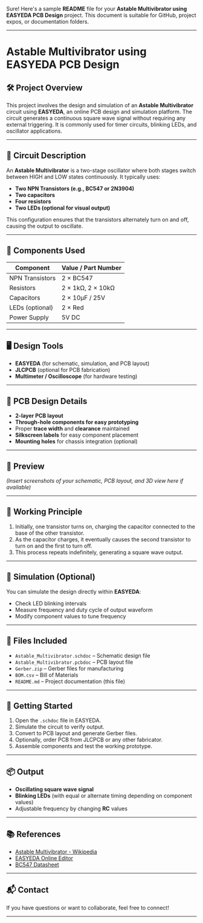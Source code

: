 Sure! Here's a sample **README** file for your **Astable Multivibrator using EASYEDA PCB Design** project. This document is suitable for GitHub, project expos, or documentation folders.

---

# Astable Multivibrator using EASYEDA PCB Design

## 🛠 Project Overview

This project involves the design and simulation of an **Astable Multivibrator** circuit using **EASYEDA**, an online PCB design and simulation platform. The circuit generates a continuous square wave signal without requiring any external triggering. It is commonly used for timer circuits, blinking LEDs, and oscillator applications.

---

## 🔧 Circuit Description

An **Astable Multivibrator** is a two-stage oscillator where both stages switch between HIGH and LOW states continuously. It typically uses:

* **Two NPN Transistors (e.g., BC547 or 2N3904)**
* **Two capacitors**
* **Four resistors**
* **Two LEDs (optional for visual output)**

This configuration ensures that the transistors alternately turn on and off, causing the output to oscillate.

---

## 🧰 Components Used

| Component       | Value / Part Number |
| --------------- | ------------------- |
| NPN Transistors | 2 × BC547           |
| Resistors       | 2 × 1kΩ, 2 × 10kΩ   |
| Capacitors      | 2 × 10µF / 25V      |
| LEDs (optional) | 2 × Red             |
| Power Supply    | 5V DC               |

---

## 🖥 Design Tools

* **EASYEDA** (for schematic, simulation, and PCB layout)
* **JLCPCB** (optional for PCB fabrication)
* **Multimeter / Oscilloscope** (for hardware testing)

---

## 📐 PCB Design Details

* **2-layer PCB layout**
* **Through-hole components for easy prototyping**
* Proper **trace width** and **clearance** maintained
* **Silkscreen labels** for easy component placement
* **Mounting holes** for chassis integration (optional)

---

## 📸 Preview

*(Insert screenshots of your schematic, PCB layout, and 3D view here if available)*

---

## 🚦 Working Principle

1. Initially, one transistor turns on, charging the capacitor connected to the base of the other transistor.
2. As the capacitor charges, it eventually causes the second transistor to turn on and the first to turn off.
3. This process repeats indefinitely, generating a square wave output.

---

## 🔬 Simulation (Optional)

You can simulate the design directly within **EASYEDA**:

* Check LED blinking intervals
* Measure frequency and duty cycle of output waveform
* Modify component values to tune frequency

---

## 📁 Files Included

* `Astable_Multivibrator.schdoc` – Schematic design file
* `Astable_Multivibrator.pcbdoc` – PCB layout file
* `Gerber.zip` – Gerber files for manufacturing
* `BOM.csv` – Bill of Materials
* `README.md` – Project documentation (this file)

---

## 🚀 Getting Started

1. Open the `.schdoc` file in EASYEDA.
2. Simulate the circuit to verify output.
3. Convert to PCB layout and generate Gerber files.
4. Optionally, order PCB from JLCPCB or any other fabricator.
5. Assemble components and test the working prototype.

---

## 📦 Output

* **Oscillating square wave signal**
* **Blinking LEDs** (with equal or alternate timing depending on component values)
* Adjustable frequency by changing **RC** values

---

## 📚 References

* [Astable Multivibrator - Wikipedia](https://en.wikipedia.org/wiki/Multivibrator)
* [EASYEDA Online Editor](https://easyeda.com)
* [BC547 Datasheet](https://www.fairchildsemi.com/datasheets/BC/BC547.pdf)

---

## 📬 Contact

If you have questions or want to collaborate, feel free to connect!

---
